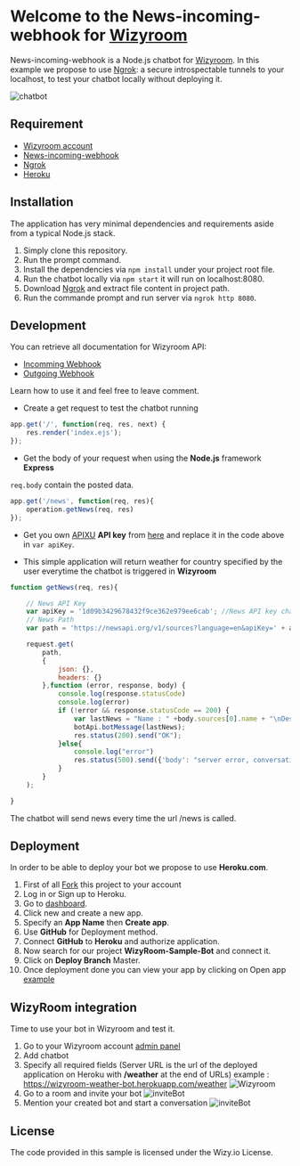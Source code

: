 # Welcome to the News-incoming-webhook for [Wizyroom](https://app.wizyroom.io/secured/login?next_uri=Lw%3D%3D)

News-incoming-webhook is a Node.js chatbot for [Wizyroom](https://app.wizyroom.io/secured/login?next_uri=Lw%3D%3D). 
In this example we propose to use [Ngrok](https://ngrok.com/download): a secure introspectable tunnels to your localhost, to test your chatbot locally without deploying it.

![chatbot](https://sites.google.com/a/wizy.io/sand/sandbox/wather.gif)

## Requirement

* [Wizyroom account](https://app.wizyroom.io/admin/integrations/chatbots)
* [News-incoming-webhook](https://github.com/WizyRoom/3.news-incoming-webhook)
* [Ngrok](https://ngrok.com/download)
* [Heroku](https://www.heroku.com)

## Installation

The application has very minimal dependencies and requirements aside from a typical Node.js stack.

1. Simply clone this repository.
2. Run the prompt command.
3. Install the dependencies via `npm install` under your project root file.
4. Run the chatbot locally via `npm start` it will run on localhost:8080.
5. Download [Ngrok](https://ngrok.com/download) and extract file content in project path.
6. Run the commande prompt and run server via `ngrok http 8080`.

## Development

You can retrieve all documentation for Wizyroom API:

* [Incomming Webhook](https://docs.google.com/document/d/1wcpJ4Y7O2OWyGvEmHb4a0mjmh7Nr6ObUlwaIRi1lj5k)
* [Outgoing Webhook](https://docs.google.com/document/d/1WwOL8bmiJLOC57VvnX4qlzInFrX3EN9ZhosJiu6iifI)

Learn how to use it and feel free to leave comment.

* Create a get request to test the chatbot running

```javascript
app.get('/', function(req, res, next) {
    res.render('index.ejs');
});
```

* Get the body of your request when using the **Node.js** framework **Express**

`req.body` contain the posted data.

```javascript
app.get('/news', function(req, res){
    operation.getNews(req, res)
});
```

* Get you own [APIXU](https://www.apixu.com/) **API key** from [here](https://www.apixu.com/my) and replace it in the code above in `var apiKey`.

* This simple application will return weather for country specified by the user everytime the chatbot is triggered in **Wizyroom**

```javascript
function getNews(req, res){

    // News API Key
    var apiKey = '1d09b3429678432f9ce362e979ee6cab'; //News API key change it with yours
    // News Path
    var path = 'https://newsapi.org/v1/sources?language=en&apiKey=' + apiKey + '&category=technology';

    request.get(
        path,
        {
            json: {},
            headers: {}
        },function (error, response, body) {
            console.log(response.statusCode)
            console.log(error)
            if (!error && response.statusCode == 200) {
                var lastNews = "Name : " +body.sources[0].name + "\nDescription : " + body.sources[0].description + "\nUrl : " + body.sources[0].url ;
                botApi.botMessage(lastNews);
                res.status(200).send("OK");
            }else{
                console.log("error")
                res.status(500).send({'body': "server error, conversation not updated", 'status': "error"});
            }
        }
    );

}
```

The chatbot will send news every time the url /news is called.

## Deployment

In order to be able to deploy your bot we propose to use **Heroku.com**.

1. First of all [Fork](https://github.com/maherwizy/WizyRoom-Sample-Bot/wiki/_new#fork-destination-box) this project to your account
2. Log in or Sign up to Heroku.
3. Go to [dashboard](https://dashboard.heroku.com/apps).
4. Click new and create a new app.
5. Specify an **App Name** then **Create app**.
6. Use **GitHub** for Deployment method.
7. Connect **GitHub** to **Heroku** and authorize application.
8. Now search for our project **WizyRoom-Sample-Bot** and connect it.
9. Click on **Deploy Branch** Master.
10. Once deployment done you can view your app by clicking on Open app [example](https://wizyroom-weather-bot.herokuapp.com/)


## WizyRoom integration

Time to use your bot in Wizyroom and test it.

1. Go to your Wizyroom account [admin panel](https://app.wizyroom.io/admin/integrations/chatbots)
2. Add chatbot
3. Specify all required fields (Server URL is the url of the deployed application on Heroku with **/weather** at the end of URLs) example : https://wizyroom-weather-bot.herokuapp.com/weather
![Wizyroom](https://sites.google.com/a/wizy.io/sand/sandbox/bot_creation_weather.PNG)
4. Go to a room and invite your bot
![inviteBot](https://sites.google.com/a/wizy.io/sand/sandbox/add-bot_weather.PNG)
5. Mention your created bot and start a conversation
![inviteBot](https://sites.google.com/a/wizy.io/sand/sandbox/mention_weather.PNG)

## License

The code provided in this sample is licensed under the Wizy.io License.